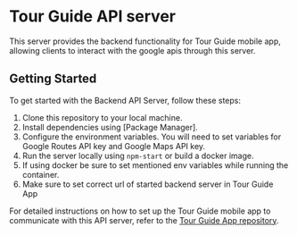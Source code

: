 # Tour Guide API server

This server provides the backend functionality for Tour Guide mobile app, allowing clients to interact with the google apis through this server.

## Getting Started

To get started with the Backend API Server, follow these steps:

1. Clone this repository to your local machine.
2. Install dependencies using [Package Manager].
3. Configure the environment variables. You will need to set variables for  Google Routes API key and Google Maps API key. 
4. Run the server locally using `npm-start` or build a docker image.
5. If using docker be sure to set mentioned env variables while running the container.
6. Make sure to set correct url of started backend server in Tour Guide App

For detailed instructions on how to set up the Tour Guide mobile app to communicate with this API server, refer to the [Tour Guide App repository](https://github.com/Didi211/MOSIS-Projekat).
